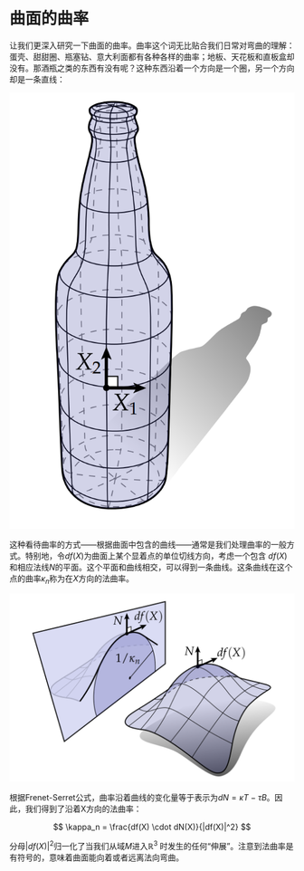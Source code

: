 # 曲面的曲率

让我们更深入研究一下曲面的曲率。曲率这个词无比贴合我们日常对弯曲的理解：蛋壳、甜甜圈、瓶塞钻、意大利面都有各种各样的曲率；地板、天花板和直板盒却没有。那酒瓶之类的东西有没有呢？这种东西沿着一个方向是一个圈，另一个方向却是一条直线：

![](../../image/ch3/ch3.4_1.png)

这种看待曲率的方式——根据曲面中包含的曲线——通常是我们处理曲率的一般方式。特别地，令$df(X)$为曲面上某个显着点的单位切线方向，考虑一个包含 $df(X)$和相应法线$N$的平面。这个平面和曲线相交，可以得到一条曲线。这条曲线在这个点的曲率$\kappa_n$称为在$X$方向的法曲率。

![](../../image/ch3/ch3.4_2.png)

根据Frenet-Serret公式，曲率沿着曲线的变化量等于表示为$dN = \kappa T - \tau B$。因此，我们得到了沿着X方向的法曲率：

$$ \kappa_n = \frac{df(X) \cdot dN(X)}{|df(X)|^2} $$

分母$|df(X)|^2$归一化了当我们从域$M$进入$\mathbb{R}^3$ 时发生的任何“伸展”。注意到法曲率是有符号的，意味着曲面能向着或者远离法向弯曲。